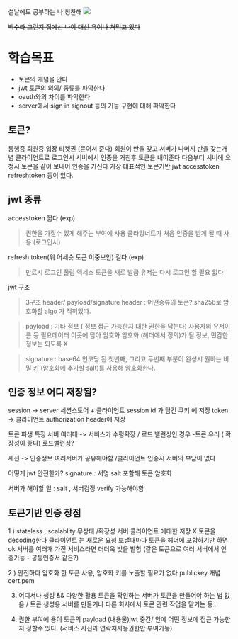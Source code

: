 설날에도 공부하는 나 칭찬해
![](https://images.velog.io/images/ww3ysq/post/64ae498a-2c0a-4690-8ce7-3189a71df839/image.png)

~~백수라 그런지 집에선 나이 대신 욕이나 처먹고 있다~~

# 학습목표

- 토큰의 개념을 안다
- jwt 토큰의 의의/ 종류를 파악한다
- oauth와의 차이를 파악한다
- server에서 sign in signout 등의 기능 구현에 대해 파악한다

## 토큰?

통행증 회원증 입장 티켓권 (뜯어서 준다)
회원이 반을 갖고 서버가 나머지 반을 갖는개념
클라이언트로 로그인시 서버에서 인증을 거친후 토큰을 내어준다
다음부터 서버에 요청시 토큰을 같이 보내어 인증을 가진다
가장 대표적인 토큰기반 jwt
accesstoken refreshtoken 등이 있다.

## jwt 종류

accesstoken 짧다 (exp)

> 권한을 가질수 있게 해주는 부여에 사용
> 클라잉너트가 처음 인증을 받게 될 때 사용 (로그인시)

refresh token(위 어세슷 토큰 이중보안) 길다 (exp)

> 만료시 로그인 풀림
> 액세스 토큰을 새로 발급
> 유저는 다시 로그인 할 필요 없다

jwt 구조

> 3구조
> header/ payload/signature
> header : 어떤종류의 토큰? sha256로 암호화할 algo 가 적혀있따.

> payload : 기타 정보 ( 정보 접근 가능한지 대한 권한을 담는다)
> 사용자의 유저이름 등 필요데이터 이곳에 담아 암호화
> 암호화 (헤더에서 정의)가 될 정보, 민감한 정보는 되도록 X

> signature : base64 인코딩 된 첫번째, 그리고 두번째 부분이 완성시 원하는 비밀 키 (암호화에 추가할 salt)를 사용해 암호화한다.

## 인증 정보 어디 저장됨?

session -> server 세션스토어 + 클라이언트 session id 가 담긴 쿠키 에 저장
token -> 클라이언트 authorization header에 저장

토큰 파생 특징
서버 여러대 -> 서비스가 수평확장 / 로드 밸런싱인 경우 -토큰 유리 ( 확장성이 좋다)
로드밸런싱?

새션 -> 인증정보 여러서버가 공유해야함 /클라이언트 인증시 서버의 부담이 없다

어떻게 jwt 안전한가?
signature : 서명 salt 포함해 토큰 암호화

서버가 해야할 일 : salt , 서버검정 verify 가능해야함

## 토큰기반 인증 장점

1 ) stateless , scalablity 무상태 /확장성
서버 클라이언트 에대한 저장 X 토큰을 decoding한다
클라이언트 는 새로운 요청 보낼때마다 토큰을 헤더에 포함하기만 하면 ok
서버를 여러개 가진 서비스라면 더더욱 빛을 발함 (같은 토큰으로 여러 서버에서 인증가능 - 공동인증서 같은?)

2 ) 안전하다
암호화 한 토큰 사용, 암호화 키를 노출할 필요가 없다 publickey 개념 cert.pem

3. 어디서나 생성 && 다양한 활용
   토큰을 확인하는 서버가 토큰을 만들어야 하는 법 없음 / 토큰 생성용 서버를 만들거나 다른 회사에서 토큰 관련 작업을 맡기는 등..

4. 권한 부여에 용이
   토큰의 payload (내용물)jwt 중간/ 안에 어떤 정보에 접근 가능한지 정할수 있다. (서비스 사진과 연락처사용권한만 부여가능)
